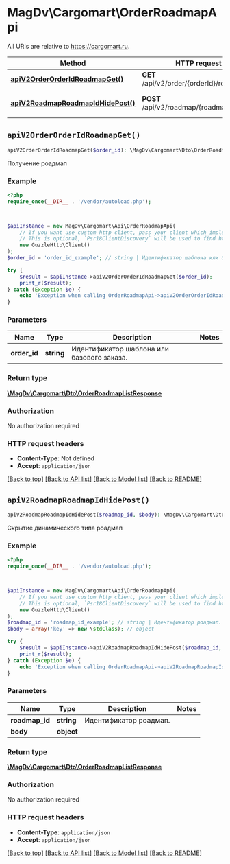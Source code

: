 # MagDv\Cargomart\OrderRoadmapApi

All URIs are relative to https://cargomart.ru.

Method | HTTP request | Description
------------- | ------------- | -------------
[**apiV2OrderOrderIdRoadmapGet()**](OrderRoadmapApi.md#apiV2OrderOrderIdRoadmapGet) | **GET** /api/v2/order/{orderId}/roadmap | Получение роадмап
[**apiV2RoadmapRoadmapIdHidePost()**](OrderRoadmapApi.md#apiV2RoadmapRoadmapIdHidePost) | **POST** /api/v2/roadmap/{roadmapId}/hide | Скрытие динамического типа роадмап


## `apiV2OrderOrderIdRoadmapGet()`

```php
apiV2OrderOrderIdRoadmapGet($order_id): \MagDv\Cargomart\Dto\OrderRoadmapListResponse
```

Получение роадмап

### Example

```php
<?php
require_once(__DIR__ . '/vendor/autoload.php');



$apiInstance = new MagDv\Cargomart\Api\OrderRoadmapApi(
    // If you want use custom http client, pass your client which implements `Psr\Http\Client\ClientInterface`.
    // This is optional, `Psr18ClientDiscovery` will be used to find http client. For instance `GuzzleHttp\Client` implements that interface
    new GuzzleHttp\Client()
);
$order_id = 'order_id_example'; // string | Идентификатор шаблона или базового заказа.

try {
    $result = $apiInstance->apiV2OrderOrderIdRoadmapGet($order_id);
    print_r($result);
} catch (Exception $e) {
    echo 'Exception when calling OrderRoadmapApi->apiV2OrderOrderIdRoadmapGet: ', $e->getMessage(), PHP_EOL;
}
```

### Parameters

Name | Type | Description  | Notes
------------- | ------------- | ------------- | -------------
 **order_id** | **string**| Идентификатор шаблона или базового заказа. |

### Return type

[**\MagDv\Cargomart\Dto\OrderRoadmapListResponse**](../Model/OrderRoadmapListResponse.md)

### Authorization

No authorization required

### HTTP request headers

- **Content-Type**: Not defined
- **Accept**: `application/json`

[[Back to top]](#) [[Back to API list]](../../README.md#endpoints)
[[Back to Model list]](../../README.md#models)
[[Back to README]](../../README.md)

## `apiV2RoadmapRoadmapIdHidePost()`

```php
apiV2RoadmapRoadmapIdHidePost($roadmap_id, $body): \MagDv\Cargomart\Dto\OrderRoadmapListResponse
```

Скрытие динамического типа роадмап

### Example

```php
<?php
require_once(__DIR__ . '/vendor/autoload.php');



$apiInstance = new MagDv\Cargomart\Api\OrderRoadmapApi(
    // If you want use custom http client, pass your client which implements `Psr\Http\Client\ClientInterface`.
    // This is optional, `Psr18ClientDiscovery` will be used to find http client. For instance `GuzzleHttp\Client` implements that interface
    new GuzzleHttp\Client()
);
$roadmap_id = 'roadmap_id_example'; // string | Идентификатор роадмап.
$body = array('key' => new \stdClass); // object

try {
    $result = $apiInstance->apiV2RoadmapRoadmapIdHidePost($roadmap_id, $body);
    print_r($result);
} catch (Exception $e) {
    echo 'Exception when calling OrderRoadmapApi->apiV2RoadmapRoadmapIdHidePost: ', $e->getMessage(), PHP_EOL;
}
```

### Parameters

Name | Type | Description  | Notes
------------- | ------------- | ------------- | -------------
 **roadmap_id** | **string**| Идентификатор роадмап. |
 **body** | **object**|  |

### Return type

[**\MagDv\Cargomart\Dto\OrderRoadmapListResponse**](../Model/OrderRoadmapListResponse.md)

### Authorization

No authorization required

### HTTP request headers

- **Content-Type**: `application/json`
- **Accept**: `application/json`

[[Back to top]](#) [[Back to API list]](../../README.md#endpoints)
[[Back to Model list]](../../README.md#models)
[[Back to README]](../../README.md)
